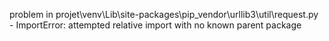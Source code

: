 problem in projet\venv\Lib\site-packages\pip\_vendor\urllib3\util\request.py - ImportError: attempted relative import with no known parent package

